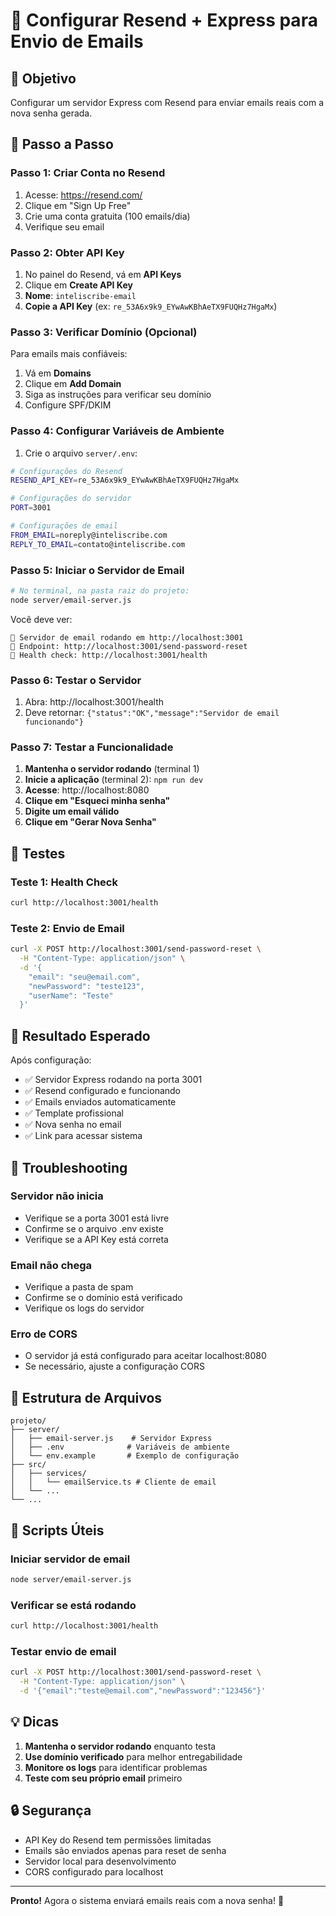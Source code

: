 # 📧 Configurar Resend + Express para Envio de Emails

## 🎯 Objetivo
Configurar um servidor Express com Resend para enviar emails reais com a nova senha gerada.

## 🚀 Passo a Passo

### Passo 1: Criar Conta no Resend
1. Acesse: https://resend.com/
2. Clique em "Sign Up Free"
3. Crie uma conta gratuita (100 emails/dia)
4. Verifique seu email

### Passo 2: Obter API Key
1. No painel do Resend, vá em **API Keys**
2. Clique em **Create API Key**
3. **Nome**: `inteliscribe-email`
4. **Copie a API Key** (ex: `re_53A6x9k9_EYwAwKBhAeTX9FUQHz7HgaMx`)

### Passo 3: Verificar Domínio (Opcional)
Para emails mais confiáveis:
1. Vá em **Domains**
2. Clique em **Add Domain**
3. Siga as instruções para verificar seu domínio
4. Configure SPF/DKIM

### Passo 4: Configurar Variáveis de Ambiente
1. Crie o arquivo `server/.env`:
```bash
# Configurações do Resend
RESEND_API_KEY=re_53A6x9k9_EYwAwKBhAeTX9FUQHz7HgaMx

# Configurações do servidor
PORT=3001

# Configurações de email
FROM_EMAIL=noreply@inteliscribe.com
REPLY_TO_EMAIL=contato@inteliscribe.com
```

### Passo 5: Iniciar o Servidor de Email
```bash
# No terminal, na pasta raiz do projeto:
node server/email-server.js
```

Você deve ver:
```
🚀 Servidor de email rodando em http://localhost:3001
📧 Endpoint: http://localhost:3001/send-password-reset
🏥 Health check: http://localhost:3001/health
```

### Passo 6: Testar o Servidor
1. Abra: http://localhost:3001/health
2. Deve retornar: `{"status":"OK","message":"Servidor de email funcionando"}`

### Passo 7: Testar a Funcionalidade
1. **Mantenha o servidor rodando** (terminal 1)
2. **Inicie a aplicação** (terminal 2): `npm run dev`
3. **Acesse**: http://localhost:8080
4. **Clique em "Esqueci minha senha"**
5. **Digite um email válido**
6. **Clique em "Gerar Nova Senha"**

## 🧪 Testes

### Teste 1: Health Check
```bash
curl http://localhost:3001/health
```

### Teste 2: Envio de Email
```bash
curl -X POST http://localhost:3001/send-password-reset \
  -H "Content-Type: application/json" \
  -d '{
    "email": "seu@email.com",
    "newPassword": "teste123",
    "userName": "Teste"
  }'
```

## 🎯 Resultado Esperado

Após configuração:
- ✅ Servidor Express rodando na porta 3001
- ✅ Resend configurado e funcionando
- ✅ Emails enviados automaticamente
- ✅ Template profissional
- ✅ Nova senha no email
- ✅ Link para acessar sistema

## 🔧 Troubleshooting

### Servidor não inicia
- Verifique se a porta 3001 está livre
- Confirme se o arquivo .env existe
- Verifique se a API Key está correta

### Email não chega
- Verifique a pasta de spam
- Confirme se o domínio está verificado
- Verifique os logs do servidor

### Erro de CORS
- O servidor já está configurado para aceitar localhost:8080
- Se necessário, ajuste a configuração CORS

## 📁 Estrutura de Arquivos

```
projeto/
├── server/
│   ├── email-server.js    # Servidor Express
│   ├── .env              # Variáveis de ambiente
│   └── env.example       # Exemplo de configuração
├── src/
│   ├── services/
│   │   └── emailService.ts # Cliente de email
│   └── ...
└── ...
```

## 🚀 Scripts Úteis

### Iniciar servidor de email
```bash
node server/email-server.js
```

### Verificar se está rodando
```bash
curl http://localhost:3001/health
```

### Testar envio de email
```bash
curl -X POST http://localhost:3001/send-password-reset \
  -H "Content-Type: application/json" \
  -d '{"email":"teste@email.com","newPassword":"123456"}'
```

## 💡 Dicas

1. **Mantenha o servidor rodando** enquanto testa
2. **Use domínio verificado** para melhor entregabilidade
3. **Monitore os logs** para identificar problemas
4. **Teste com seu próprio email** primeiro

## 🔒 Segurança

- API Key do Resend tem permissões limitadas
- Emails são enviados apenas para reset de senha
- Servidor local para desenvolvimento
- CORS configurado para localhost

---

**Pronto!** Agora o sistema enviará emails reais com a nova senha! 🎉
